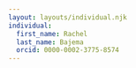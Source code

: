 ```yaml
---
layout: layouts/individual.njk
individual:
  first_name: Rachel
  last_name: Bajema
  orcid: 0000-0002-3775-8574
---
```

